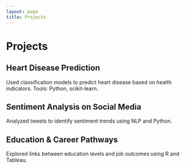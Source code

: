 ```yaml
---
layout: page
title: Projects
---
```


# Projects

## Heart Disease Prediction  
Used classification models to predict heart disease based on health indicators. Tools: Python, scikit-learn.

## Sentiment Analysis on Social Media  
Analyzed tweets to identify sentiment trends using NLP and Python.

## Education & Career Pathways  
Explored links between education levels and job outcomes using R and Tableau.
